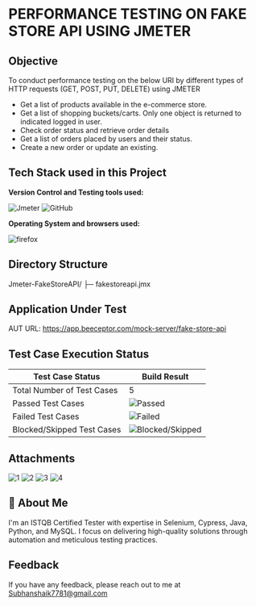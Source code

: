 # PERFORMANCE TESTING ON FAKE STORE API USING JMETER 

## Objective

To conduct performance testing on the below URI by different types of HTTP requests (GET, POST, PUT, DELETE) using JMETER

- Get a list of products available in the e-commerce store.
- Get a list of shopping buckets/carts. Only one object is returned to indicated logged in user.
- Check order status and retrieve order details
- Get a list of orders placed by users and their status.
- Create a new order or update an existing.


## Tech Stack used in this Project

**Version Control and Testing tools used:**

<img alt="Jmeter" src="https://img.shields.io/static/v1?style=for-the-badge&message=JMeter&color=D22128&logo=Apache+JMeter&logoColor=FFFFFF&label" />

<img alt="GitHub" src="https://img.shields.io/badge/GitHub-181717?logo=github&logoColor=white&style=flat" />

**Operating System and browsers used:**

<img alt="firefox" src="https://img.shields.io/badge/Firefox-FF7139?style=for-the-badge&logo=Firefox-Browser&logoColor=white" />

## Directory Structure

Jmeter-FakeStoreAPI/
├─ fakestoreapi.jmx

## Application Under Test 

AUT URL: https://app.beeceptor.com/mock-server/fake-store-api

## Test Case Execution Status

| Test Case Status            | Build Result        |
|-----------------------------|---------------------|
| Total Number of Test Cases  | 5                 |
| Passed Test Cases           | ![Passed](https://img.shields.io/badge/-5-green) |
| Failed Test Cases           | ![Failed](https://img.shields.io/badge/-0-red) |
| Blocked/Skipped Test Cases  | ![Blocked/Skipped](https://img.shields.io/badge/-0-yellow) |


## Attachments

![1](https://github.com/user-attachments/assets/539e2ea9-2836-43d8-82ec-3a873e0e29ef)
![2](https://github.com/user-attachments/assets/3a543a0b-ead8-4526-9ee0-8b1d7a3e0dee)
![3](https://github.com/user-attachments/assets/19dcc8cd-6ea5-4701-bba5-16ecaea11f19)
![4](https://github.com/user-attachments/assets/fa268172-0601-4a88-b425-776668e6f977)



## 🚀 About Me

I'm an ISTQB Certified Tester with expertise in Selenium, Cypress, Java, Python, and MySQL. I focus on delivering high-quality solutions through automation and meticulous testing practices.

## Feedback

If you have any feedback, please reach out to me at Subhanshaik7781@gmail.com








